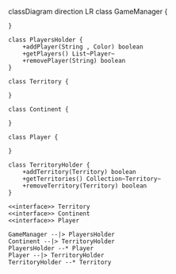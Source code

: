 classDiagram
direction LR
    class GameManager {
       
    }

    class PlayersHolder {
        +addPlayer(String , Color) boolean
        +getPlayers() List~Player~
        +removePlayer(String) boolean
    }

    class Territory {
       
    }

    class Continent {
        
    }

    class Player {
        
    }

    class TerritoryHolder {
        +addTerritory(Territory) boolean
        +getTerritories() Collection~Territory~
        +removeTerritory(Territory) boolean
    }

    <<interface>> Territory
    <<interface>> Continent
    <<interface>> Player

    GameManager --|> PlayersHolder
    Continent --|> TerritoryHolder
    PlayersHolder --* Player
    Player --|> TerritoryHolder
    TerritoryHolder --* Territory
